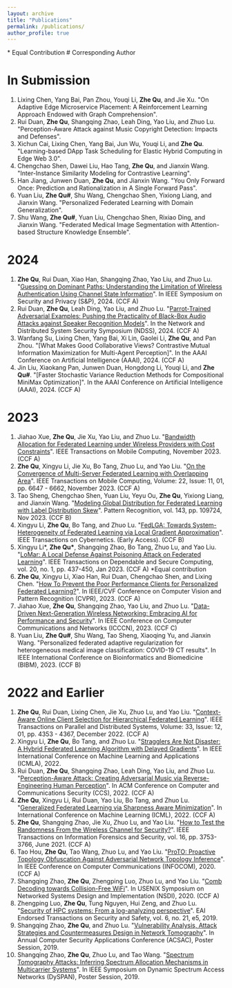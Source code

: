 ```yaml
---
layout: archive
title: "Publications"
permalink: /publications/
author_profile: true
---
```

\* Equal Contribution   \# Corresponding Author   

In Submission
=====
1. Lixing Chen, Yang Bai, Pan Zhou, Youqi Li, **Zhe Qu**, and Jie Xu. "On Adaptive Edge Microservice Placement: A Reinforcement Learning Approach Endowed with Graph Comprehension".
2. Rui Duan, **Zhe Qu**, Shangqing Zhao, Leah Ding, Yao Liu, and Zhuo Lu. "Perception-Aware Attack against Music Copyright Detection: Impacts and Defenses".
3. Xichun Cai, Lixing Chen, Yang Bai, Jun Wu, Youqi Li, and **Zhe Qu**. "Learning-based DApp Task Scheduling for Elastic Hybrid Computing in Edge Web 3.0".
4. Chengchao Shen, Dawei Liu, Hao Tang, **Zhe Qu**, and Jianxin Wang. "Inter-Instance Similarity Modeling for Contrastive Learning".
5. Han Jiang, Junwen Duan, **Zhe Qu**, and Jianxin Wang. "You Only Forward Once: Prediction and Rationalization in A Single Forward Pass".
6. Yuan Liu, **Zhe Qu\#**, Shu Wang, Chengchao Shen, Yixiong Liang, and Jianxin Wang. "Personalized Federated Learning with Domain Generalization".
7. Shu Wang, **Zhe Qu\#**, Yuan Liu, Chengchao Shen, Rixiao Ding, and Jianxin Wang. "Federated Medical Image Segmentation with Attention-based Structure Knowledge Ensemble".

2024
=====
1. **Zhe Qu**, Rui Duan, Xiao Han, Shangqing Zhao, Yao Liu, and Zhuo Lu. "[Guessing on Dominant Paths: Understanding the Limitation of Wireless Authentication Using Channel State Information](https://csalab.site/getsrc/?n=papers/23qdh-sp.pdf)". In IEEE Symposium on Security and Privacy (S&P), 2024. (CCF A)
2. Rui Duan, **Zhe Qu**, Leah Ding, Yao Liu, and Zhuo Lu. "[Parrot-Trained Adversarial Examples: Pushing the Practicality of Black-Box Audio Attacks against Speaker Recognition Models](https://arxiv.org/pdf/2311.07780.pdf)". In the Network and Distributed System Security Symposium (NDSS), 2024. (CCF A)
3. Wanfang Su, Lixing Chen, Yang Bai, Xi Lin, Gaolei Li, **Zhe Qu**, and Pan Zhou. "[What Makes Good Collaborative Views? Contrastive Mutual Information Maximization for Multi-Agent Perception]". In the AAAI Conference on Artificial Intelligence (AAAI), 2024. (CCF A)
4. Jin Liu, Xiaokang Pan, Junwen Duan, Hongdong Li, Youqi Li, and **Zhe Qu\#**. "[Faster Stochastic Variance Reduction Methods for Compositional MiniMax Optimization]". In the AAAI Conference on Artificial Intelligence (AAAI), 2024. (CCF A)

2023
=====
1. Jiahao Xue, **Zhe Qu**, Jie Xu, Yao Liu, and Zhuo Lu. "[Bandwidth Allocation for Federated Learning under Wireless Providers with Cost Constraints](https://csalab.site/getsrc/?n=papers/24xqx-tmc.pdf)". IEEE Transactions on Mobile Computing, November 2023. (CCF A)
2. **Zhe Qu**, Xingyu Li, Jie Xu, Bo Tang, Zhuo Lu, and Yao Liu. "[On the Convergence of Multi-Server Federated Learning with Overlapping Area](https://arxiv.org/pdf/2208.07893.pdf)". IEEE Transactions on Mobile Computing, Volume: 22, Issue: 11, 01, pp. 6647 - 6662, November 2023. (CCF A)
3. Tao Sheng, Chengchao Shen, Yuan Liu, Yeyu Ou, **Zhe Qu**, Yixiong Liang, and Jianxin Wang. "[Modeling Global Distribution for Federated Learning with Label Distribution Skew](https://arxiv.org/abs/2212.08883.pdf)". Pattern Recognition, vol. 143, pp. 109724, Nov 2023. (CCF B)
4. Xingyu Li, **Zhe Qu**, Bo Tang, and Zhuo Lu. "[FedLGA: Towards System-Heterogeneity of Federated Learning via Local Gradient Approximation](https://arxiv.org/pdf/2112.11989.pdf)". IEEE Transactions on Cybernetics. (Early Access). (CCF B)
5. Xingyu Li\*, **Zhe Qu\***, Shangqing Zhao, Bo Tang, Zhuo Lu, and Yao Liu. "[LoMar: A Local Defense Against Poisoning Attack on Federated Learning](https://arxiv.org/pdf/2201.02873.pdf)". IEEE Transactions on Dependable and Secure Computing, vol. 20, no. 1, pp. 437-450, Jan 2023. (CCF A) \*Equal contribution
6. **Zhe Qu**, Xingyu Li, Xiao Han, Rui Duan, Chengchao Shen, and Lixing Chen. "[How To Prevent the Poor Performance Clients for Personalized Federated Learning?](https://openaccess.thecvf.com/content/CVPR2023/papers/Qu_How_To_Prevent_the_Poor_Performance_Clients_for_Personalized_Federated_CVPR_2023_paper.pdf)". In IEEE/CVF Conference on Computer Vision and Pattern Recognition (CVPR), 2023. (CCF A)
7. Jiahao Xue, **Zhe Qu**, Shangqing Zhao, Yao Liu, and Zhuo Lu. "[Data-Driven Next-Generation Wireless Networking: Embracing AI for Performance and Security](https://arxiv.org/abs/2306.06178.pdf)". In IEEE Conference on Computer Communications and Networks (ICCCN), 2023. (CCF C)
8. Yuan Liu, **Zhe Qu\#**, Shu Wang, Tao Sheng, Xiaoqing Yu, and Jianxin Wang. "Personalized federated adaptive regularization for heterogeneous medical image classification: COVID-19 CT results". In IEEE International Conference on Bioinformatics and Biomedicine (BIBM), 2023. (CCF B)




2022 and Earlier
====
1. **Zhe Qu**, Rui Duan, Lixing Chen, Jie Xu, Zhuo Lu, and Yao Liu. "[Context-Aware Online Client Selection for Hierarchical Federated Learning](https://arxiv.org/pdf/2112.00925.pdf)". IEEE Transactions on Parallel and Distributed Systems, Volume: 33, Issue: 12, 01, pp. 4353 - 4367, December 2022. (CCF A)
2. Xingyu Li, **Zhe Qu**, Bo Tang, and Zhuo Lu. "[Stragglers Are Not Disaster: A Hybrid Federated Learning Algorithm with Delayed Gradients](https://arxiv.org/pdf/2102.06329.pdf)". In IEEE International Conference on Machine Learning and Applications (ICMLA), 2022.
3. Rui Duan, **Zhe Qu**, Shangqing Zhao, Leah Ding, Yao Liu, and Zhuo Lu. "[Perception-Aware Attack: Creating Adversarial Music via Reverse-Engineering Human Perception](https://arxiv.org/pdf/2207.13192.pdf)". In ACM Conference on Computer and Communications Security (CCS), 2022. (CCF A)
4. **Zhe Qu**, Xingyu Li, Rui Duan, Yao Liu, Bo Tang, and Zhuo Lu. "[Generalized Federated Learning via Sharpness Aware Minimization](https://arxiv.org/pdf/2206.02618.pdf)". In International Conference on Machine Learning (ICML), 2022. (CCF A)
5. **Zhe Qu**, Shangqing Zhao, Jie Xu, Zhuo Lu, and Yao Liu. "[How to Test the Randomness From the Wireless Channel for Security?](https://arxiv.org/pdf/2106.07715.pdf)". IEEE Transactions on Information Forensics and Security, vol. 16, pp. 3753-3766, June 2021. (CCF A)
6. Tao Hou, **Zhe Qu**, Tao Wang, Zhuo Lu, and Yao Liu. "[ProTO: Proactive Topology Obfuscation Against Adversarial Network Topology Inference](https://csalab.site/getsrc/?n=papers/20hqw-info.pdf)". In IEEE Conference on Computer Communications (INFOCOM), 2020. (CCF A)
7. Shangqing Zhao, **Zhe Qu**, Zhengping Luo, Zhuo Lu, and Yao Liu. "[Comb Decoding towards Collision-Free WiFi](https://csalab.site/getsrc/?n=papers/20zql-nsdi.pdf)". In USENIX Symposium on Networked Systems Design and Implementation (NSDI), 2020. (CCF A)
8. Zhengping Luo, **Zhe Qu**, Tung Nguyen, Hui Zeng, and Zhuo Lu. "[Security of HPC systems: From a log-analyzing perspective](https://csalab.site/getsrc/?n=papers/19lqn-etss.pdf)". EAI Endorsed Transactions on Security and Safety, vol. 6, no. 21, e5, 2019.
9. Shangqing Zhao, **Zhe Qu**, and Zhuo Lu. "[Vulnerability Analysis, Attack Strategies and Countermeasures Design in Network Tomography](https://csalab.site/getsrc/?n=papers/19zlw-acsac.pdf)". In Annual Computer Security Applications Conference (ACSAC), Poster Session, 2019.
10. Shangqing Zhao, **Zhe Qu**, Zhuo Lu, and Tao Wang. "[Spectrum Tomography Attacks: Inferring Spectrum Allocation Mechanisms in Multicarrier Systems](https://csalab.site/getsrc/?n=papers/19zlw-dyspan.pdf)". In IEEE Symposium on Dynamic Spectrum Access Networks (DySPAN), Poster Session, 2019.



